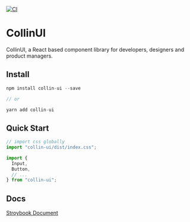 <!--
 * @Author: Collin Zhang
 * @Date: 2020-08-30 19:40:14
 * @LastEditTime: 2020-10-25 12:09:12
 * @LastEditors: Please set LastEditors
 * @Description: Add readme for collin-ui
 * @FilePath: \collin-components\README.md
-->

[![CI](https://github.com/TJCollin/collin-ui/actions/workflows/main.yml/badge.svg)](https://github.com/TJCollin/collin-ui/actions/workflows/main.yml)

# CollinUI

CollinUI, a React based component library for developers, designers and product managers.

## Install

```javascript
npm install collin-ui --save

// or

yarn add collin-ui
```

## Quick Start

```javascript
// import css globally
import "collin-ui/dist/index.css";

import {
  Input,
  Button,
  // ...
} from "collin-ui";
```

## Docs

[Stroybook Document](https://tjcollin.github.io/collin-ui/)
